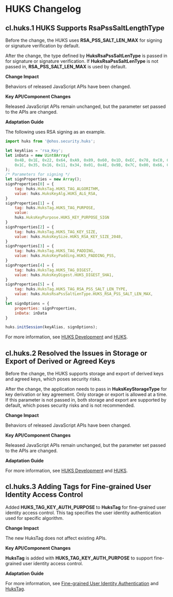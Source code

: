 # HUKS Changelog

## cl.huks.1 HUKS Supports RsaPssSaltLengthType

Before the change, the HUKS uses **RSA_PSS_SALT_LEN_MAX** for signing or signature verification by default.

After the change, the type defined by **HuksRsaPssSaltLenType** is passed in for signature or signature verification. If **HuksRsaPssSaltLenType** is not passed in, **RSA_PSS_SALT_LEN_MAX** is used by default.

**Change Impact**

Behaviors of released JavaScript APIs have been changed.

**Key API/Component Changes**

Released JavaScript APIs remain unchanged, but the parameter set passed to the APIs are changed.

**Adaptation Guide**

The following uses RSA signing as an example.

```js
import huks from '@ohos.security.huks';

let keyAlias = 'rsa_Key';
let inData = new Uint8Array(
    0x4B, 0x1E, 0x22, 0x64, 0xA9, 0x89, 0x60, 0x1D, 0xEC, 0x78, 0xC0, 0x5D, 0xBE, 0x46, 0xAD, 0xCF,
    0x1C, 0x35, 0x16, 0x11, 0x34, 0x01, 0x4E, 0x9B, 0x7C, 0x00, 0x66, 0x0E, 0xCA, 0x09, 0xC0, 0xF3,
);
/* Parameters for signing */
let signProperties = new Array();
signProperties[0] = {
    tag: huks.HuksTag.HUKS_TAG_ALGORITHM,
    value: huks.HuksKeyAlg.HUKS_ALG_RSA,
}
signProperties[1] = {
    tag: huks.HuksTag.HUKS_TAG_PURPOSE,
    value:
    huks.HuksKeyPurpose.HUKS_KEY_PURPOSE_SIGN
}
signProperties[2] = {
    tag: huks.HuksTag.HUKS_TAG_KEY_SIZE,
    value: huks.HuksKeySize.HUKS_RSA_KEY_SIZE_2048,
}
signProperties[3] = {
    tag: huks.HuksTag.HUKS_TAG_PADDING,
    value: huks.HuksKeyPadding.HUKS_PADDING_PSS,
}
signProperties[4] = {
    tag: huks.HuksTag.HUKS_TAG_DIGEST,
    value: huks.HuksKeyDigest.HUKS_DIGEST_SHA1,
}
signProperties[5] = {
    tag: huks.HuksTag.HUKS_TAG_RSA_PSS_SALT_LEN_TYPE,
    value: huks.HuksRsaPssSaltLenType.HUKS_RSA_PSS_SALT_LEN_MAX,
}
let signOptions = {
    properties: signProperties,
    inData: inData
}

huks.initSession(keyAlias, signOptions);
```

For more information, see [HUKS Development](../../../application-dev/security/huks-guidelines.md) and [HUKS](../../../application-dev/reference/apis/js-apis-huks.md).

## cl.huks.2 Resolved the Issues in Storage or Export of Derived or Agreed Keys

Before the change, the HUKS supports storage and export of derived keys and agreed keys, which poses security risks.

After the change, the application needs to pass in **HuksKeyStorageType** for key derivation or key agreement. Only storage or export is allowed at a time. If this parameter is not passed in, both storage and export are supported by default, which poses security risks and is not recommended.

**Change Impact**

Behaviors of released JavaScript APIs have been changed.

**Key API/Component Changes**

Released JavaScript APIs remain unchanged, but the parameter set passed to the APIs are changed.

**Adaptation Guide**

For more information, see [HUKS Development](../../../application-dev/security/huks-guidelines.md) and [HUKS](../../../application-dev/reference/apis/js-apis-huks.md).

## cl.huks.3 Adding Tags for Fine-grained User Identity Access Control

Added **HUKS_TAG_KEY_AUTH_PURPOSE** to **HuksTag** for fine-grained user identity access control. This tag specifies the user identity authentication used for specific algorithm. 

**Change Impact**

The new HuksTag does not affect existing APIs.

**Key API/Component Changes**

**HuksTag** is added with **HUKS_TAG_KEY_AUTH_PURPOSE** to support fine-grained user identity access control.

**Adaptation Guide**

For more information, see [Fine-grained User Identity Authentication](../../../application-dev/security/huks-guidelines.md#fine-grained-user-identity-authentication) and [HuksTag](../../../application-dev/reference/apis/js-apis-huks.md#hukstag).
